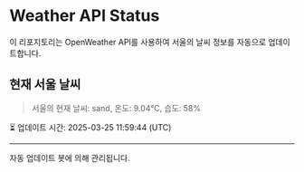 
# Weather API Status

이 리포지토리는 OpenWeather API를 사용하여 서울의 날씨 정보를 자동으로 업데이트합니다.

## 현재 서울 날씨
> 서울의 현재 날씨: sand, 온도: 9.04°C, 습도: 58%

⏳ 업데이트 시간: 2025-03-25 11:59:44 (UTC)

---
자동 업데이트 봇에 의해 관리됩니다.
